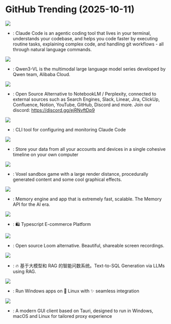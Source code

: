 # GitHub Trending (2025-10-11)

![](https://img.shields.io/badge/TypeScript-New%20393-green?style=flat-square&logo=appveyor)
- [](https://github.comundefined): Claude Code is an agentic coding tool that lives in your terminal, understands your codebase, and helps you code faster by executing routine tasks, explaining complex code, and handling git workflows - all through natural language commands.

![](https://img.shields.io/badge/Jupyter%20Notebook-New%20138-green?style=flat-square&logo=appveyor)
- [](https://github.comundefined): Qwen3-VL is the multimodal large language model series developed by Qwen team, Alibaba Cloud.

![](https://img.shields.io/badge/Python-New%20195-green?style=flat-square&logo=appveyor)
- [](https://github.comundefined): Open Source Alternative to NotebookLM / Perplexity, connected to external sources such as Search Engines, Slack, Linear, Jira, ClickUp, Confluence, Notion, YouTube, GitHub, Discord and more. Join our discord: https://discord.gg/ejRNvftDp9

![](https://img.shields.io/badge/JavaScript-New%20183-green?style=flat-square&logo=appveyor)
- [](https://github.comundefined): CLI tool for configuring and monitoring Claude Code

![](https://img.shields.io/badge/Go-New%20115-green?style=flat-square&logo=appveyor)
- [](https://github.comundefined): Store your data from all your accounts and devices in a single cohesive timeline on your own computer

![](https://img.shields.io/badge/Zig-New%20366-green?style=flat-square&logo=appveyor)
- [](https://github.comundefined): Voxel sandbox game with a large render distance, procedurally generated content and some cool graphical effects.

![](https://img.shields.io/badge/TypeScript-New%20365-green?style=flat-square&logo=appveyor)
- [](https://github.comundefined): Memory engine and app that is extremely fast, scalable. The Memory API for the AI era.

![](https://img.shields.io/badge/TypeScript-New%20662-green?style=flat-square&logo=appveyor)
- [](https://github.comundefined): 🛍️ Typescript E-commerce Platform

![](https://img.shields.io/badge/TypeScript-New%20345-green?style=flat-square&logo=appveyor)
- [](https://github.comundefined): Open source Loom alternative. Beautiful, shareable screen recordings.

![](https://img.shields.io/badge/Python-New%2059-green?style=flat-square&logo=appveyor)
- [](https://github.comundefined): 🔥 基于大模型和 RAG 的智能问数系统。Text-to-SQL Generation via LLMs using RAG.

![](https://img.shields.io/badge/TypeScript-New%20833-green?style=flat-square&logo=appveyor)
- [](https://github.comundefined): Run Windows apps on 🐧 Linux with ✨ seamless integration

![](https://img.shields.io/badge/TypeScript-New%20140-green?style=flat-square&logo=appveyor)
- [](https://github.comundefined): A modern GUI client based on Tauri, designed to run in Windows, macOS and Linux for tailored proxy experience

